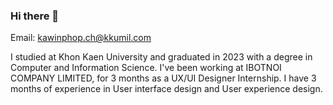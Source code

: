 ### Hi there 👋
Email: kawinphop.ch@kkumil.com

I studied at Khon Kaen University and graduated in 2023 with a degree in Computer and Information Science. I've been working at IBOTNOI COMPANY LIMITED, for 3 months as a UX/UI Designer Internship. I have 3 months of experience in User interface design and User experience design.
